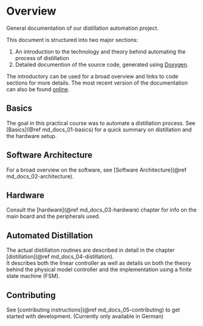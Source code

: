 # Overview
General documentation of our distillation automation project.

This document is structured into two major sections:
1. An introduction to the technology and theory behind automating the process of distillation
2. Detailed documention of the source code, generated using [Doxygen](http://www.doxygen.org/).

The introductory can be used for a broad overview and links to code sections for more details.
The most recent version of the documentation can also be found [online](https://cs.labme.me/ws1819/distillation/index.html).

## Basics
The goal in this practical course was to automate a distillation process. 
See [Basics](@ref md_docs_01-basics) for a quick summary on distillation and the hardware setup.

## Software Architecture
For a broad overview on the software, see [Software Architecture](@ref md_docs_02-architecture).

## Hardware
Consult the [hardware](@ref md_docs_03-hardware) chapter for info on the main board and the peripherals used.

## Automated Distillation
The actual distillation routines are described in detail in the chapter [distillation](@ref md_docs_04-distillation).  
It describes both the linear controller as well as details on both the theory behind the physical model controller and the implementation using a finite state machine (FSM).

## Contributing
See [contributing instructions](@ref md_docs_05-contributing) to get started with development. (Currently only available in German)

